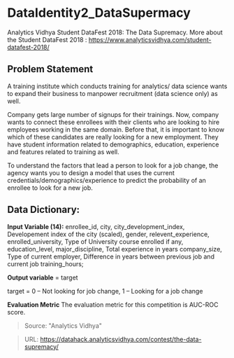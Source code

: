 # DataIdentity2_DataSupermacy

Analytics Vidhya Student DataFest 2018: The Data Supremacy.
More about the Student DataFest 2018 : https://www.analyticsvidhya.com/student-datafest-2018/ 

## Problem Statement

A training institute which conducts training for analytics/ data science wants to expand their business to manpower recruitment (data science only) as well. 
 
Company gets large number of signups for their trainings. Now, company wants to connect these enrollees with their clients who are looking to hire employees working in the same domain. Before that, it is important to know which of these candidates are really looking for a new employment. They have student information related to demographics, education, experience and features related to training as well.
 
To understand the factors that lead a person to look for a job change, the agency wants you to design a model that uses the current credentials/demographics/experience to predict the probability of an enrollee to look for a new job.

## Data Dictionary:
 
**Input Variable (14):** enrollee_id, city, city_development_index, Developement index of the city (scaled), gender, relevent_experience, 
enrolled_university, Type of University course enrolled if any, education_level, major_discipline, Total experience in years
company_size, Type of current employer, Difference in years between previous job and current job training_hours;

**Output variable** = target
 
target = 0 – Not looking for job change, 1 – Looking for a job change

**Evaluation Metric**
The evaluation metric for this competition is AUC-ROC score.


>Source: "Analytics Vidhya"

>URL: https://datahack.analyticsvidhya.com/contest/the-data-supremacy/
